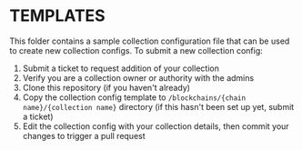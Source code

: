 # TEMPLATES

This folder contains a sample collection configuration file that can be used to create new collection configs. To submit a new collection config:

1. Submit a ticket to request addition of your collection
2. Verify you are a collection owner or authority with the admins
3. Clone this repository (if you haven't already)
4. Copy the collection config template to `/blockchains/{chain name}/{collection name}` directory (if this hasn't been set up yet, submit a ticket)
5. Edit the collection config with your collection details, then commit your changes to trigger a pull request
